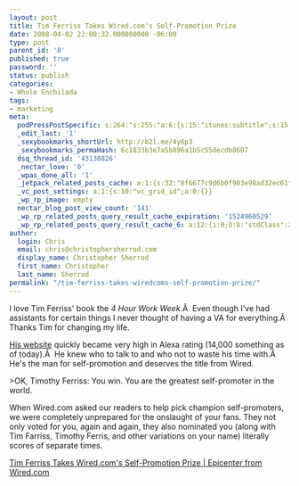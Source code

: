 ```yaml
---
layout: post
title: Tim Ferriss Takes Wired.com's Self-Promotion Prize
date: 2008-04-02 22:00:32.000000000 -06:00
type: post
parent_id: '0'
published: true
password: ''
status: publish
categories:
- Whole Enchilada
tags:
- marketing
meta:
  podPressPostSpecific: s:264:"s:255:"a:6:{s:15:"itunes:subtitle";s:15:"##PostExcerpt##";s:14:"itunes:summary";s:15:"##PostExcerpt##";s:15:"itunes:keywords";s:17:"##WordPressCats##";s:13:"itunes:author";s:10:"##Global##";s:15:"itunes:explicit";s:7:"Default";s:12:"itunes:block";s:7:"Default";}";";
  _edit_last: '1'
  _sexybookmarks_shortUrl: http://b2l.me/4y6p3
  _sexybookmarks_permaHash: 6c1833b3e7a5b896a1b5c55decdb8607
  dsq_thread_id: '43130826'
  _nectar_love: '0'
  _wpas_done_all: '1'
  _jetpack_related_posts_cache: a:1:{s:32:"8f6677c9d6b0f903e98ad32ec61f8deb";a:2:{s:7:"expires";i:1470937204;s:7:"payload";a:3:{i:0;a:1:{s:2:"id";i:1213;}i:1;a:1:{s:2:"id";i:850;}i:2;a:1:{s:2:"id";i:825;}}}}
  _vc_post_settings: a:1:{s:10:"vc_grid_id";a:0:{}}
  _wp_rp_image: empty
  nectar_blog_post_view_count: '141'
  _wp_rp_related_posts_query_result_cache_expiration: '1524960529'
  _wp_rp_related_posts_query_result_cache_6: a:12:{i:0;O:8:"stdClass":2:{s:7:"post_id";s:3:"850";s:5:"score";s:17:"60.68115927433319";}i:1;O:8:"stdClass":2:{s:7:"post_id";s:3:"722";s:5:"score";s:18:"48.920093301531786";}i:2;O:8:"stdClass":2:{s:7:"post_id";s:3:"684";s:5:"score";s:18:"45.364314059108445";}i:3;O:8:"stdClass":2:{s:7:"post_id";s:3:"836";s:5:"score";s:18:"43.582570338415174";}i:4;O:8:"stdClass":2:{s:7:"post_id";s:4:"4580";s:5:"score";s:18:"39.356251906072195";}i:5;O:8:"stdClass":2:{s:7:"post_id";s:4:"2074";s:5:"score";s:18:"39.356251906072195";}i:6;O:8:"stdClass":2:{s:7:"post_id";s:4:"1423";s:5:"score";s:18:"39.356251906072195";}i:7;O:8:"stdClass":2:{s:7:"post_id";s:4:"1299";s:5:"score";s:17:"38.62389912916154";}i:8;O:8:"stdClass":2:{s:7:"post_id";s:4:"1811";s:5:"score";s:17:"37.26534446408001";}i:9;O:8:"stdClass":2:{s:7:"post_id";s:4:"8086";s:5:"score";s:18:"35.800472663648854";}i:10;O:8:"stdClass":2:{s:7:"post_id";s:4:"2861";s:5:"score";s:18:"35.800472663648854";}i:11;O:8:"stdClass":2:{s:7:"post_id";s:4:"1347";s:5:"score";s:18:"35.800472663648854";}}
author:
  login: Chris
  email: chris@christophersherrod.com
  display_name: Christopher Sherrod
  first_name: Christopher
  last_name: Sherrod
permalink: "/tim-ferriss-takes-wiredcoms-self-promotion-prize/"
---
```

<p>I love Tim Ferriss' book the <em>4 Hour Work Week</em>.Â  Even though I've had assistants for certain things I never thought of having a VA for everything.Â  Thanks Tim for changing my life.</p>
<p><a href="http://fourhourworkweek.com/" rel="nofollow">His website</a> quickly became very high in Alexa rating (14,000 something as of today).Â  He knew who to talk to and who not to waste his time with.Â  He's the man for self-promotion and deserves the title from Wired.</p>
>OK, Timothy Ferriss: You win. You are the greatest self-promoter in the world.</p>
<p>When Wired.com asked our readers to help pick champion self-promoters, we were completely unprepared for the onslaught of your fans. They not only voted for you, again and again, they also nominated you (along with Tim Farriss, Timothy Ferris, and other variations on your name) literally scores of separate times.</p></blockquote>
<p><a href="http://blog.wired.com/business/2008/03/tim-ferriss-tak.html" rel="nofollow">Tim Ferriss Takes Wired.com's Self-Promotion Prize | Epicenter from Wired.com</a></p>
